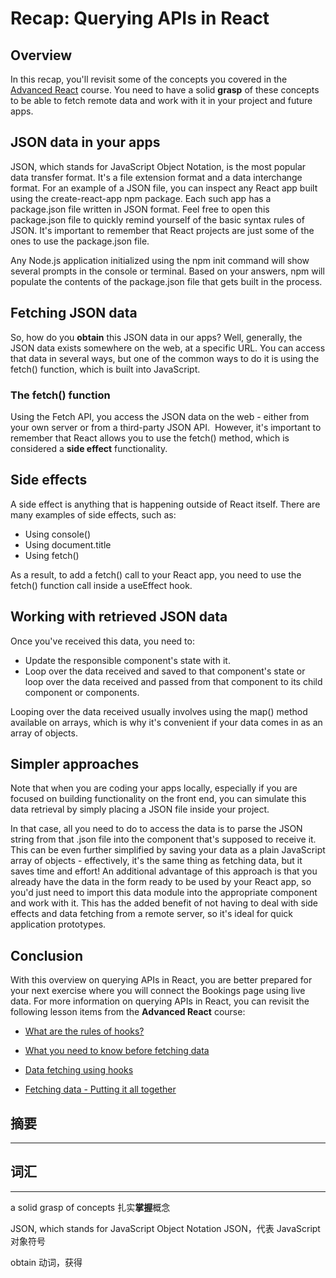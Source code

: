 Recap: Querying APIs in React
=============================

**Overview**
------------

In this recap, you'll revisit some of the concepts you covered in the [Advanced React](https://www.coursera.org/learn/advanced-react) course. You need to have a solid **grasp** of these concepts to be able to fetch remote data and work with it in your project and future apps.

**JSON data in your apps**
--------------------------

JSON, which stands for JavaScript Object Notation, is the most popular data transfer format. 
It's a file extension format and a data interchange format. 
For an example of a JSON file, you can inspect any React app built using the create-react-app npm package. 
Each such app has a package.json file written in JSON format. 
Feel free to open this package.json file to quickly remind yourself of the basic syntax rules of JSON. 
It's important to remember that React projects are just some of the ones to use the package.json file. 

Any Node.js application initialized using the npm init command will show several prompts in the console or terminal. 
Based on your answers, npm will populate the contents of the package.json file that gets built in the process.

**Fetching JSON data** 
-----------------------

So, how do you **obtain** this JSON data in our apps? 
Well, generally, the JSON data exists somewhere on the web, at a specific URL. 
You can access that data in several ways, but one of the common ways to do it is using the fetch() function, which is built into JavaScript.

### **The fetch() function**

Using the Fetch API, you access the JSON data on the web - either from your own server or from a third-party JSON API.  However, it's important to remember that React allows you to use the fetch() method, which is considered a **side effect** functionality.

**Side effects**
----------------

A side effect is anything that is happening outside of React itself. There are many examples of side effects, such as:

*   Using console()
*   Using document.title
*   Using fetch()

As a result, to add a fetch() call to your React app, you need to use the fetch() function call inside a useEffect hook.

**Working with retrieved JSON data** 
-------------------------------------

Once you've received this data, you need to:

*   Update the responsible component's state with it.
*   Loop over the data received and saved to that component's state or loop over the data received and passed from that component to its child component or components.

Looping over the data received usually involves using the map() method available on arrays, which is why it's convenient if your data comes in as an array of objects.

**Simpler approaches**
----------------------

Note that when you are coding your apps locally, especially if you are focused on building functionality on the front end, you can simulate this data retrieval by simply placing a JSON file inside your project. 

In that case, all you need to do to access the data is to parse the JSON string from that .json file into the component that's supposed to receive it. 
This can be even further simplified by saving your data as a plain JavaScript array of objects - effectively, it's the same thing as fetching data, but it saves time and effort! An additional advantage of this approach is that you already have the data in the form ready to be used by your React app, so you'd just need to import this data module into the appropriate component and work with it. This has the added benefit of not having to deal with side effects and data fetching from a remote server, so it's ideal for quick application prototypes.

**Conclusion**
--------------

With this overview on querying APIs in React, you are better prepared for your next exercise where you will connect the Bookings page using live data. For more information on querying APIs in React, you can revisit the following lesson items from the **Advanced React** course:

*   [What are the rules of hooks?](https://www.coursera.org/learn/advanced-react/item/RHByK)
    
*   [What you need to know before fetching data](https://www.coursera.org/learn/advanced-react/lecture/1oxvs/what-you-need-to-know-before-fetching-data)
    
*   [Data fetching using hooks](https://www.coursera.org/learn/advanced-react/supplement/EBtFp/data-fetching-using-hooks)

*   [Fetching data - Putting it all together](https://www.coursera.org/learn/advanced-react/lecture/3NT5T/fetching-data-putting-it-all-together)
    

## 摘要
-----------------------



## 词汇
-----------------------

a solid grasp of concepts  扎实**掌握**概念

JSON, which stands for JavaScript Object Notation
JSON，代表 JavaScript 对象符号


obtain 动词，获得